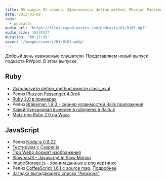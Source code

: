 ```yaml
---
title: 05 выпуск 01 сезона. Эфективность define_method, Phusion Passenger 4.0rc4, Node.js 0.8.22 и немного про Webp
date: 2013-03-09
tags:
  - podcasts
audio_url: 'https://files.rwpod-assets.com/podcasts/01/0105.mp3'
audio_size: 16938327
duration: '00:17:35'
cover: '/images/covers/01/0105.webp'
---
```


Добрый день уважаемые слушатели. Представляем новый выпуск подкаста RWpod. В этом выпуске:

## Ruby

- [Используйте define_method вместе class_eval](http://tenderlovemaking.com/2013/03/03/dynamic_method_definitions.html)
- Релиз [Phusion Passenger 4.0rc4](http://blog.phusion.nl/2013/03/05/phusion-passenger-4-0-release-candidate-4/)
- [Ruby 2.0 в примерах](http://benhoskin.gs/2013/02/24/ruby-2-0-by-example)
- Релиз [Brakeman 1.9.3 - сканер уязвимостей Rails приложения](http://brakemanscanner.org/blog/2013/03/01/brakeman-1-dot-9-3-released/)
- [Какой функционал вынесен в rubygems в Rails 4](http://alindeman.github.com/2013/03/05/gems-extracted-in-rails-4.html)
- [Matz про Ruby 2.0 на Waza](https://blog.heroku.com/archives/2013/3/6/matz_highlights_ruby_2_0_at_waza)

## JavaScript

- Релиз [Node.js 0.8.22](http://blog.nodejs.org/2013/03/06/node-v0-8-22-stable/)
- [Тестируем с Casper.js](http://blog.codeship.io/2013/03/07/Smoke-Testing-with-Casperjs.html)
- [Про Webp формат изображения](http://www.igvita.com/2013/03/07/faster-smaller-and-more-beautiful-web-with-webp/)
- [SlowmoJS - Javascript in Slow Motion](http://toolness.github.com/slowmo-js/)
- [ImageStorage.js - храним данные в png картинке](https://github.com/richardanaya/ImageStorage.js)
- Релиз [CoffeeScript 1.6.1 c source map](http://coffeescript.org/?v#source-maps). [Подробнее](http://www.html5rocks.com/en/tutorials/developertools/sourcemaps/)
- [Загадка выпадающего списка "Амазона"](http://bjk5.com/post/44698559168/breaking-down-amazons-mega-dropdown)
